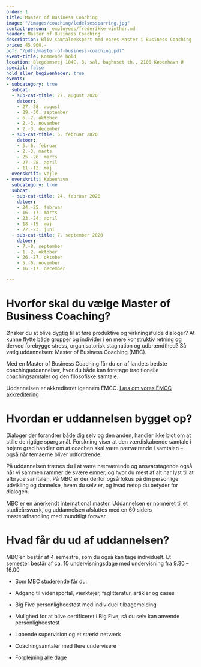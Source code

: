 ```yaml
---
order: 1
title: Master of Business Coaching
image: "/images/coaching/ledelsessparring.jpg"
contact-person: _employees/frederikke-winther.md
header: Master of Business Coaching
description: Bliv samtaleekspert med vores Master i Business Coaching
price: 45.900,-
pdf: "/pdfs/master-of-business-coaching.pdf"
event-title: Kommende hold
location: Blegdamsvej 104C, 3. sal, baghuset th., 2100 København Ø
special: false
hold_eller_begivenheder: true
events:
- subcategory: true
  subcat:
  - sub-cat-title: 27. august 2020
    datoer:
    - 27.-28. august
    - 29.-30. september
    - 6.-7. oktober
    - 2.-3. november
    - 2.-3. december
  - sub-cat-title: 5. februar 2020
    datoer:
    - 5.-6. februar
    - 2.-3. marts
    - 25.-26. marts
    - 27.-28. april
    - 11.-12. maj
  overskrift: Vejle
- overskrift: København
  subcategory: true
  subcat:
  - sub-cat-title: 24. februar 2020
    datoer:
    - 24.-25. februar
    - 16.-17. marts
    - 23.-24. april
    - 18.-19. maj
    - 22.-23. juni
  - sub-cat-title: 7. september 2020
    datoer:
    - 7.-8. september
    - 1.-2. oktober
    - 26.-27. oktober
    - 5.-6. november
    - 16.-17. december

---
```

# Hvorfor skal du vælge Master of Business Coaching?

Ønsker du at blive dygtig til at føre produktive og virkningsfulde dialoger? At kunne flytte både grupper og individer i en mere konstruktiv retning og derved forebygge stress, organisatorisk stagnation og udbrændthed? Så vælg uddannelsen: Master of Business Coaching (MBC).

Med en Master of Business Coaching får du en af landets bedste coachinguddannelser, hvor du både kan foretage traditionelle coachingsamtaler og den filosofiske samtale.

Uddannelsen er akkrediteret igennem EMCC. [Læs om vores EMCC akkreditering](/fundament/emcc-akkreditering/)

# Hvordan er uddannelsen bygget op?

Dialoger der forandrer både dig selv og den anden, handler ikke blot om at stille de rigtige spørgsmål. Forskning viser at den værdiskabende samtale i højere grad handler om at coachen skal være nærværende i samtalen – også når temaerne bliver udfordrende.

På uddannelsen trænes du I at være nærværende og ansvarstagende også når vi sammen rammer de svære emner, og hvor du mest af alt har lyst til at afbryde samtalen. På MBC er der derfor også fokus på din personlige udvikling og dannelse, hvem du selv er, og hvad netop du betyder for dialogen.

MBC er en anerkendt international master. Uddannelsen er normeret til et studieårsværk, og uddannelsen afsluttes med en 60 siders masterafhandling med mundtligt forsvar.

# Hvad får du ud af uddannelsen?

MBC’en består af 4 semestre, som du også kan tage individuelt. Et semester består af ca. 10 undervisningsdage med undervisning fra 9.30 – 16.00

- Som MBC studerende får du:

- Adgang til vidensportal, værktøjer, faglitteratur, artikler og cases

- Big Five personlighedstest med individuel tilbagemelding

- Mulighed for at blive certificeret i Big Five, så du selv kan anvende personlighedstest

- Løbende supervision og et stærkt netværk

- Coachingsamtaler med flere undervisere

- Forplejning alle dage